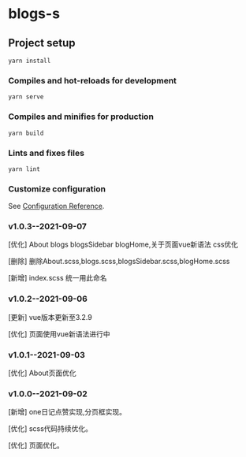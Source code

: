 <!--
 * @Author: your name
 * @Date: 2020-12-07 18:59:58
 * @LastEditTime: 2021-09-07 17:30:10
 * @LastEditors: Please set LastEditors
 * @Description: In User Settings Edit
 * @FilePath: \blogs-s\README.md
-->
# blogs-s
## Project setup

```
yarn install
```

### Compiles and hot-reloads for development

```
yarn serve
```

### Compiles and minifies for production

```
yarn build
```

### Lints and fixes files

```
yarn lint
```

### Customize configuration

See [Configuration Reference](https://cli.vuejs.org/config/).

### v1.0.3--2021-09-07

[优化] About blogs blogsSidebar blogHome,关于页面vue新语法 css优化

[删除] 删除About.scss,blogs.scss,blogsSidebar.scss,blogHome.scss

[新增] index.scss 统一用此命名

### v1.0.2--2021-09-06

[更新] vue版本更新至3.2.9

[优化] 页面使用vue新语法进行中

### v1.0.1--2021-09-03

[优化] About页面优化

### v1.0.0--2021-09-02

[新增] one日记点赞实现,分页框实现。

[优化] scss代码持续优化。

[优化] 页面优化。

